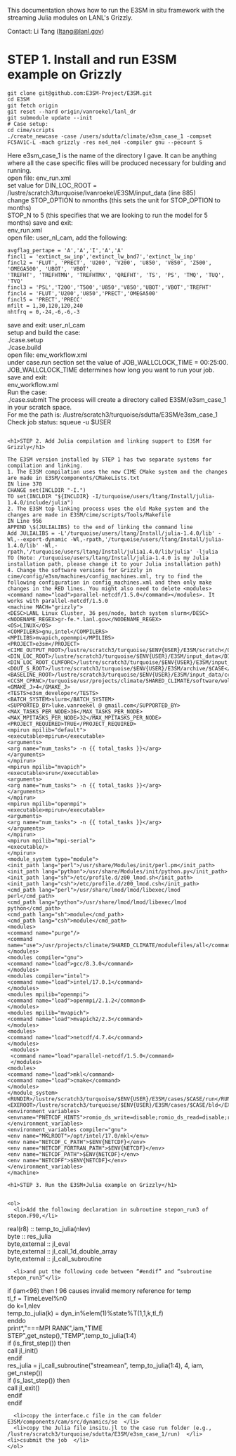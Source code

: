This documentation shows how to run the E3SM in situ framework with the streaming Julia modules on LANL's Grizzly.  
  
Contact: Li Tang (ltang@lanl.gov)  
  
<h1>STEP 1. Install and run E3SM example on Grizzly</h1>

```
git clone git@github.com:E3SM-Project/E3SM.git  
cd E3SM  
git fetch origin  
git reset --hard origin/vanroekel/lanl_dr  
git submodule update --init  
# Case setup:  
cd cime/scripts  
./create_newcase -case /users/sdutta/climate/e3sm_case_1 -compset FC5AV1C-L -mach grizzly -res ne4_ne4 -compiler gnu --pecount S  
```

Here e3sm_case_1 is the name of the directory I gave. It can be anything where all the case specific files will be produced necessary for bulding and running.  
open file: env_run.xml  
set value for DIN_LOC_ROOT = /lustre/scratch3/turquoise/lvanroekel/E3SM/input_data (line 885)  
change STOP_OPTION to nmonths (this sets the unit for STOP_OPTION to months)  
STOP_N to 5 (this specifies that we are looking to run the model for 5 months) save and exit:  
env_run.xml  
open file: user_nl_cam, add the following:  
```
avgflag_pertape = 'A','A','I','A','A'  
fincl1 = 'extinct_sw_inp','extinct_lw_bnd7','extinct_lw_inp'  
fincl2 = 'FLUT', 'PRECT', 'U200', 'V200', 'U850', 'V850', 'Z500', 'OMEGA500', 'UBOT', 'VBOT',  
'TREFHT', 'TREFHTMN', 'TREFHTMX', 'QREFHT', 'TS', 'PS', 'TMQ', 'TUQ', 'TVQ'  
fincl3 = 'PSL','T200','T500','U850','V850','UBOT','VBOT','TREFHT'  
fincl4 = 'FLUT','U200','U850','PRECT','OMEGA500'  
fincl5 = 'PRECT','PRECC'  
mfilt = 1,30,120,120,240  
nhtfrq = 0,-24,-6,-6,-3
```
save and exit: user_nl_cam  
setup and build the case:  
./case.setup  
./case.build  
open file: env_workflow.xml  
under case.run section set the value of JOB_WALLCLOCK_TIME = 00:25:00.  
JOB_WALLCLOCK_TIME determines how long you want to run your job. save and exit:  
env_workflow.xml  
Run the case:  
./case.submit 
The process will create a directory called E3SM/e3sm_case_1 in your scratch space.  
For me the path is: /lustre/scratch3/turquoise/sdutta/E3SM/e3sm_case_1  
Check job status: squeue -u $USER  
```

<h1>STEP 2. Add Julia compilation and linking support to E3SM for Grizzly</h1>  

The E3SM version installed by STEP 1 has two separate systems for compilation and linking.  
1. The E3SM compilation uses the new CIME CMake system and the changes are made in E3SM/components/CMakeLists.txt  
IN line 370  
CHANGE set(INCLDIR "-I.")  
TO set(INCLDIR "${INCLDIR} -I/turquoise/users/ltang/Install/julia-1.4.0/include/julia")  
2. The E3SM top linking process uses the old Make system and the changes are made in E3SM/cime/scripts/Tools/Makefile  
IN Line 956  
APPEND \$(JULIALIBS) to the end of linking the command line  
Add JULIALIBS = -L'/turquoise/users/ltang/Install/julia-1.4.0/lib' -Wl,--export-dynamic -Wl,-rpath,'/turquoise/users/ltang/Install/julia-1.4.0/lib' -Wl,-rpath,'/turquoise/users/ltang/Install/julia1.4.0/lib/julia' -ljulia  
TO (Note: /turquoise/users/ltang/Install/julia-1.4.0 is my Julia installation path, please change it to your Julia installation path)  
4. Change the software versions for Grizzly in cime/config/e3sm/machines/config_machines.xml, try to find the following configuration in config_machines.xml and then only make changes in the RED lines. You might also need to delete <modules><command name="load">parallel-netcdf/1.5.0</command></modules>. It works with parallel-netcdf/1.5.0  
<machine MACH="grizzly">  
<DESC>LANL Linux Cluster, 36 pes/node, batch system slurm</DESC>  
<NODENAME_REGEX>gr-fe.*.lanl.gov</NODENAME_REGEX>  
<OS>LINUX</OS>  
<COMPILERS>gnu,intel</COMPILERS>  
<MPILIBS>mvapich,openmpi</MPILIBS>  
<PROJECT>e3sm</PROJECT>  
<CIME_OUTPUT_ROOT>/lustre/scratch3/turquoise/$ENV{USER}/E3SM/scratch</CIME_OUTPUT_ROOT>  
<DIN_LOC_ROOT>/lustre/scratch3/turquoise/$ENV{USER}/E3SM/input_data</DIN_LOC_ROOT>  
<DIN_LOC_ROOT_CLMFORC>/lustre/scratch3/turquoise/$ENV{USER}/E3SM/input_data/atm/datm7</DIN_LOC_ROOT_CLMFORC>  
<DOUT_S_ROOT>/lustre/scratch3/turquoise/$ENV{USER}/E3SM/archive/$CASE</DOUT_S_ROOT>  
<BASELINE_ROOT>/lustre/scratch3/turquoise/$ENV{USER}/E3SM/input_data/ccsm_baselines/$COMPILER</BASELINE_ROOT>  
<CCSM_CPRNC>/turquoise/usr/projects/climate/SHARED_CLIMATE/software/wolf/cprnc/v0.40/cprnc</CCSM_CPRNC>  
<GMAKE_J>4</GMAKE_J>  
<TESTS>e3sm_developer</TESTS>  
<BATCH_SYSTEM>slurm</BATCH_SYSTEM>  
<SUPPORTED_BY>luke.vanroekel @ gmail.com</SUPPORTED_BY>  
<MAX_TASKS_PER_NODE>36</MAX_TASKS_PER_NODE>  
<MAX_MPITASKS_PER_NODE>32</MAX_MPITASKS_PER_NODE>  
<PROJECT_REQUIRED>TRUE</PROJECT_REQUIRED>  
<mpirun mpilib="default">  
<executable>mpirun</executable>  
<arguments>  
<arg name="num_tasks"> -n {{ total_tasks }}</arg>  
</arguments>  
</mpirun>  
<mpirun mpilib="mvapich">  
<executable>srun</executable>  
<arguments>  
<arg name="num_tasks"> -n {{ total_tasks }}</arg>  
</arguments>  
</mpirun>  
<mpirun mpilib="openmpi">  
<executable>mpirun</executable>  
<arguments>  
<arg name="num_tasks"> -n {{ total_tasks }}</arg>  
</arguments>  
</mpirun>  
<mpirun mpilib="mpi-serial">  
<executable/>  
</mpirun>  
<module_system type="module">  
<init_path lang="perl">/usr/share/Modules/init/perl.pm</init_path>  
<init_path lang="python">/usr/share/Modules/init/python.py</init_path>  
<init_path lang="sh">/etc/profile.d/z00_lmod.sh</init_path>  
<init_path lang="csh">/etc/profile.d/z00_lmod.csh</init_path>  
<cmd_path lang="perl">/usr/share/lmod/lmod/libexec/lmod perl</cmd_path>  
<cmd_path lang="python">/usr/share/lmod/lmod/libexec/lmod python</cmd_path>  
<cmd_path lang="sh">module</cmd_path>  
<cmd_path lang="csh">module</cmd_path>  
<modules>  
<command name="purge"/>  
<command name="use">/usr/projects/climate/SHARED_CLIMATE/modulefiles/all</command>  
</modules>  
<modules compiler="gnu">  
<command name="load">gcc/8.3.0</command>  
</modules>  
<modules compiler="intel">  
<command name="load">intel/17.0.1</command>  
</modules>  
<modules mpilib="openmpi">  
<command name="load">openmpi/2.1.2</command>  
</modules>  
<modules mpilib="mvapich">  
<command name="load">mvapich2/2.3</command>  
</modules>  
<modules>  
<command name="load">netcdf/4.7.4</command>  
</modules>  
 <modules>  
 <command name="load">parallel-netcdf/1.5.0</command>  
 </modules>  
<modules>  
<command name="load">mkl</command>  
<command name="load">cmake</command>  
</modules>  
</module_system>  
<RUNDIR>/lustre/scratch3/turquoise/$ENV{USER}/E3SM/cases/$CASE/run</RUNDIR>  
<EXEROOT>/lustre/scratch3/turquoise/$ENV{USER}/E3SM/cases/$CASE/bld</EXEROOT>  
<environment_variables>  
<envname="PNETCDF_HINTS">romio_ds_write=disable;romio_ds_read=disable;romio_cb_write=enable;romio_cb_read=enable</env>  
</environment_variables>  
<environment_variables compiler="gnu">  
<env name="MKLROOT">/opt/intel/17.0/mkl</env>  
<env name="NETCDF_C_PATH">$ENV{NETCDF}</env>  
<env name="NETCDF_FORTRAN_PATH">$ENV{NETCDF}</env>  
<env name="NETCDF_PATH">$ENV{NETCDF}</env>  
<env name="NETCDFF">$ENV{NETCDF}</env>  
</environment_variables>  
</machine>  
  
<h1>STEP 3. Run the E3SM+Julia example on Grizzly</h1>  


<ol>
  <li>Add the following declaration in subroutine stepon_run3 of stepon.F90,</li>
   ```
 real(r8) :: temp_to_julia(nlev)  
 byte :: res_julia  
 byte,external :: jl_eval  
 byte,external :: jl_call_1d_double_array  
 byte,external :: jl_call_subroutine   
```
  <li>and put the following code between “#endif” and “subroutine stepon_run3”</li>
   ```
if (iam<96) then ! 96 causes invalid memory reference for temp  
tl_f = TimeLevel%n0  
do k=1,nlev  
temp_to_julia(k) = dyn_in%elem(1)%state%T(1,1,k,tl_f)  
enddo  
print*,"===MPI RANK",iam,"TIME STEP",get_nstep(),"TEMP",temp_to_julia(1:4)  
if (is_first_step()) then  
call jl_init()  
endif  
res_julia = jl_call_subroutine("streamean", temp_to_julia(1:4), 4, iam, get_nstep())  
if (is_last_step()) then  
call jl_exit()  
endif  
endif  
```
  <li>copy the interface.c file in the cam folder E3SM/components/cam/src/dynamics/se  </li>
  <li>copy the Julia file insitu.jl to the case run folder (e.g., /lustre/scratch3/turquoise/sdutta/E3SM/e3sm_case_1/run)  </li>
<li>csubmit the job  </li>
</ol>

  
  
